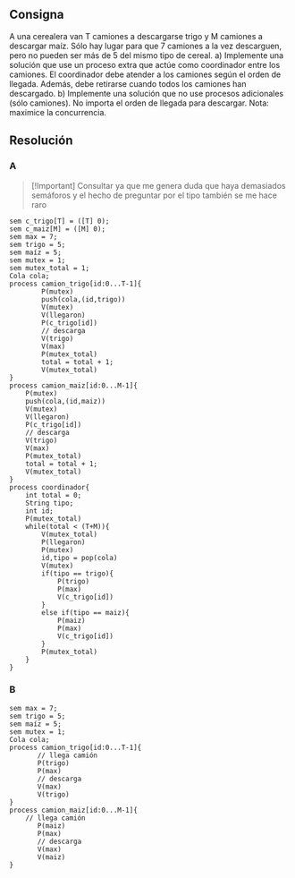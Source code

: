 ## Consigna

A una cerealera van T camiones a descargarse trigo y M camiones a descargar maíz. Sólo
hay lugar para que 7 camiones a la vez descarguen, pero no pueden ser más de 5 del mismo
tipo de cereal.
a) Implemente una solución que use un proceso extra que actúe como coordinador
entre los camiones. El coordinador debe atender a los camiones según el orden de
llegada. Además, debe retirarse cuando todos los camiones han descargado.
b) Implemente una solución que no use procesos adicionales (sólo camiones). No
importa el orden de llegada para descargar. Nota: maximice la concurrencia.

## Resolución


### A

>[!Important] Consultar ya que me genera duda que haya demasiados semáforos y el hecho de preguntar por el tipo también se me hace raro
```
sem c_trigo[T] = ([T] 0);
sem c_maiz[M] = ([M] 0);
sem max = 7;
sem trigo = 5;
sem maíz = 5;
sem mutex = 1;
sem mutex_total = 1;
Cola cola;
process camion_trigo[id:0...T-1]{
        P(mutex)
        push(cola,(id,trigo))
        V(mutex)
        V(llegaron)
        P(c_trigo[id])
        // descarga
        V(trigo)
        V(max)
        P(mutex_total)
        total = total + 1;
        V(mutex_total)
}
process camion_maiz[id:0...M-1]{
    P(mutex)
    push(cola,(id,maiz))
    V(mutex)
    V(llegaron)
    P(c_trigo[id])        
    // descarga
    V(trigo)
    V(max)
    P(mutex_total)
    total = total + 1;
    V(mutex_total)
}
process coordinador{
    int total = 0;
    String tipo;
    int id;
    P(mutex_total)
    while(total < (T+M)){
        V(mutex_total)
        P(llegaron)
        P(mutex)
        id,tipo = pop(cola)
        V(mutex)
        if(tipo == trigo){
            P(trigo)
            P(max)
            V(c_trigo[id])
        }
        else if(tipo == maiz){
            P(maiz)
            P(max)
            V(c_trigo[id])
        }
        P(mutex_total)
    }
}
```

### B
```
sem max = 7;
sem trigo = 5;
sem maíz = 5;
sem mutex = 1;
Cola cola;
process camion_trigo[id:0...T-1]{
       // llega camión
       P(trigo)
       P(max)
       // descarga
       V(max)
       V(trigo)
}
process camion_maiz[id:0...M-1]{
    // llega camión
       P(maiz)
       P(max)
       // descarga
       V(max)
       V(maiz)
}
```